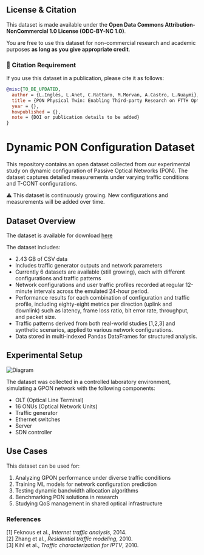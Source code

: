 ## License & Citation

This dataset is made available under the **Open Data Commons Attribution-NonCommercial 1.0 License (ODC-BY-NC 1.0)**.

You are free to use this dataset for non-commercial research and academic purposes **as long as you give appropriate credit**.

### 📌 Citation Requirement

If you use this dataset in a publication, please cite it as follows:

```bibtex
@misc{TO_BE_UPDATED,
  author = {L.Inglés, L.Anet, C.Rattaro, M.Morvan, A.Castro, L.Nuaymi},
  title = {PON Physical Twin: Enabling Third-party Research on FTTH Optimization with Open Datasets},
  year = {},
  howpublished = {},
  note = {DOI or publication details to be added}
}
```
# Dynamic PON Configuration Dataset

This repository contains an open dataset collected from our experimental study on dynamic configuration of Passive Optical Networks (PON). The dataset captures detailed measurements under varying traffic conditions and T-CONT configurations.

⚠️ This dataset is continuously growing. New configurations and measurements will be added over time.

## Dataset Overview


The dataset is available for download [here](https://partage.imt.fr/index.php/s/nEGj4ENnWYgFGE2)

The dataset includes:

- 2.43 GB of CSV data
- Includes traffic generator outputs and network parameters
- Currently 6 datasets are available (still growing), each with different configurations and traffic patterns
- Network configurations and user traffic profiles recorded at regular 12-minute intervals across the emulated 24-hour period.
- Performance results for each combination of configuration and traffic profile, including eighty-eight metrics per direction (uplink and downlink) such as latency, frame loss ratio, bit error rate, throughput, and packet size.
- Traffic patterns derived from both real-world studies [1,2,3] and synthetic scenarios, applied to various network configurations.
- Data stored in multi-indexed Pandas DataFrames for structured analysis.


## Experimental Setup

![Diagram](imgs/infrastructure_photograph.png)

The dataset was collected in a controlled laboratory environment, simulating a GPON network with the following components:

- OLT (Optical Line Terminal)
- 16 ONUs (Optical Network Units)
- Traffic generator
- Ethernet switches
- Server
- SDN controller

## Use Cases

This dataset can be used for:
1. Analyzing GPON performance under diverse traffic conditions
2. Training ML models for network configuration prediction
3. Testing dynamic bandwidth allocation algorithms
4. Benchmarking PON solutions in research
5. Studying QoS management in shared optical infrastructure

### References
[1] Feknous et al., *Internet traffic analysis*, 2014.  
[2] Zhang et al., *Residential traffic modeling*, 2010.  
[3] Kihl et al., *Traffic characterization for IPTV*, 2010.  

